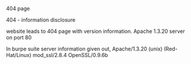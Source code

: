 404 page

404 - information disclosure

website leads to 404 page with version information.
Apache 1.3.20 server on port 80


In burpe suite server information given out,
Apache/1.3.20 (unix) (Red-Hat/Linux) mod_ssl/2.8.4 OpenSSL/0.9.6b